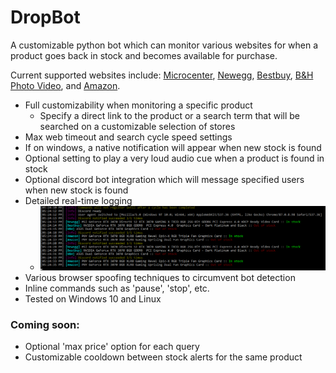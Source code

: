 # DropBot

A customizable python bot which can monitor various websites for when a product goes back in stock and becomes available for purchase.

Current supported websites include: [Microcenter](https://www.microcenter.com/), [Newegg](https://www.newegg.com/), [Bestbuy](https://www.bestbuy.com/), [B&H Photo Video](https://www.bhphotovideo.com/), and [Amazon](https://www.amazon.com/).

- Full customizability when monitoring a specific product
    - Specify a direct link to the product or a search term that will be searched on a customizable selection of stores
- Max web timeout and search cycle speed settings
- If on windows, a native notification will appear when new stock is found
- Optional setting to play a very loud audio cue when a product is found in stock
- Optional discord bot integration which will message specified users when new stock is found
- Detailed real-time logging
    - ![Logging](https://raw.githubusercontent.com/TheApplePieGod/DropBot/main/images/Logging.png)
- Various browser spoofing techniques to circumvent bot detection
- Inline commands such as 'pause', 'stop', etc.
- Tested on Windows 10 and Linux
### Coming soon:
- Optional 'max price' option for each query
- Customizable cooldown between stock alerts for the same product
